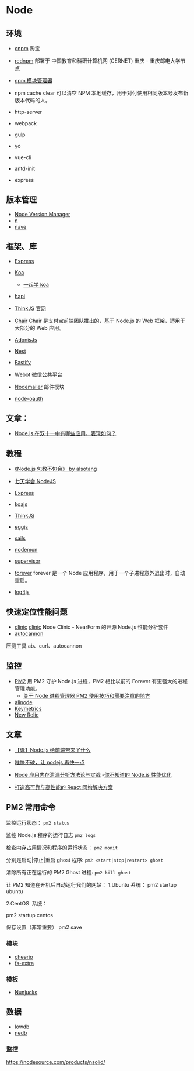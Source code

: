 # Node

## 环境

- [cnpm](https://cnpmjs.org/) 淘宝
- [rednpm](http://npm.mirror.cqupt.edu.cn/) 部署于 中国教育和科研计算机网 (CERNET) 重庆 - 重庆邮电大学节点

- [npm 模块管理器](http://javascript.ruanyifeng.com/nodejs/npm.html)

- npm cache clear 可以清空 NPM 本地缓存，用于对付使用相同版本号发布新版本代码的人。

- http-server
- webpack
- gulp
- yo
- vue-cli
- antd-init
- express

## 版本管理

- [Node Version Manager](https://github.com/creationix/nvm)
- [n](https://github.com/tj/n)
- [nave](https://github.com/isaacs/nave)

## 框架、库

- [Express](https://github.com/strongloop/express)
- [Koa](https://github.com/koajs/koa)
  - [一起学 koa](https://github.com/base-n/koa-generator-examples)
- [hapi](https://github.com/hapijs/hapi)
- [ThinkJS](https://github.com/75team/thinkjs) [官网](https://thinkjs.org/)
- [Chair](http://yq.aliyun.com/articles/2921) Chair 是支付宝前端团队推出的，基于 Node.js 的 Web 框架，适用于大部分的 Web 应用。
- [AdonisJs](https://adonisjs.com/)
- [Nest](https://github.com/nestjs/nest)
- [Fastify](https://github.com/fastify/fastify)

- [Webot](https://github.com/node-webot) 微信公共平台
- [Nodemailer](https://github.com/nodemailer/nodemailer) 邮件模块

- [node-oauth](https://www.npmjs.com/package/oauth)

## 文章：

- [Node.js 在双十一中有哪些应用，表现如何？](https://www.zhihu.com/question/37379084)

## 教程

- [《Node.js 包教不包会》 by alsotang](https://github.com/alsotang/node-lessons)
- [七天学会 NodeJS](http://nqdeng.github.io/7-days-nodejs/)
- [Express](http://expressjs.com/)
- [koajs](https://github.com/koajs/koa)
- [ThinkJS](https://thinkjs.org/zh-cn/doc/index.html)
- [eggjs](https://eggjs.org/)
- [sails](https://sailsjs.com/)

- [nodemon](https://github.com/remy/nodemon)
- [supervisor](https://www.npmjs.com/package/supervisor)
- [forever](https://www.npmjs.com/package/forever) forever 是一个 Node 应用程序，用于一个子进程意外退出时，自动重启。

- [log4js](https://github.com/nomiddlename/log4js-node)

## 快速定位性能问题

- [clinic](https://clinicjs.org/) [clinic](https://www.npmjs.com/package/clinic) Node Clinic - NearForm 的开源 Node.js 性能分析套件
- [autocannon](https://www.npmjs.com/package/autocannon)

压测工具 ab、curl、autocannon

## 监控

- [PM2](https://github.com/Unitech/pm2) 用 PM2 守护 Node.js 进程，PM2 相比以前的 Forever 有更强大的进程管理功能。
  - [关于 Node 进程管理器 PM2 使用技巧和需要注意的地方](https://github.com/jawil/blog/issues/7)
- [alinode](http://alinode.aliyun.com/)
- [Keymetrics](https://keymetrics.io/)
- [New Relic](https://newrelic.com/nodejs)

## 文章

- [【译】Node.js 给前端带来了什么](https://www.h5jun.com/post/Node.js%20%E7%BB%99%E5%89%8D%E7%AB%AF%E5%B8%A6%E6%9D%A5%E4%BA%86%E4%BB%80%E4%B9%88.html)

- [唯快不破，让 nodejs 再快一点](https://github.com/alibaba/beidou/blob/master/packages/beidou-docs/articles/node-performance-optimization.md)
- [Node 应用内存泄漏分析方法论与实战](https://github.com/alibaba/beidou/blob/master/packages/beidou-docs/articles/node-memory-leak.md) -[你不知道的 Node.js 性能优化](https://zhuanlan.zhihu.com/p/50055740)
- [打造高可靠与高性能的 React 同构解决方案](https://github.com/alibaba/beidou/blob/master/packages/beidou-docs/articles/high-performance-isomorphic-app.md)

## PM2 常用命令

监控运行状态：
`pm2 status`

监控 Node.js 程序的运行日志
`pm2 logs`

检查内存占用情况和程序的运行状态：
`pm2 monit`

分别是启动|停止|重启 ghost 程序:
`pm2 <start|stop|restart> ghost`

清除所有正在运行的 PM2 Ghost 进程:
`pm2 kill ghost`

让 PM2 知道在开机后自动运行我们的网站：
1.Ubuntu 系统：
pm2 startup ubuntu

2.CentOS  系统：

pm2 startup centos

保存设置（非常重要）
pm2 save

### 模块

- [cheerio](https://github.com/cheeriojs/cheerio)
- [fs-extra](https://github.com/jprichardson/node-fs-extra)

### 模板

- [Nunjucks](https://github.com/mozilla/nunjucks)

## 数据

- [lowdb](https://github.com/typicode/lowdb)
- [nedb](https://github.com/louischatriot/nedb)

### 监控

https://nodesource.com/products/nsolid/
